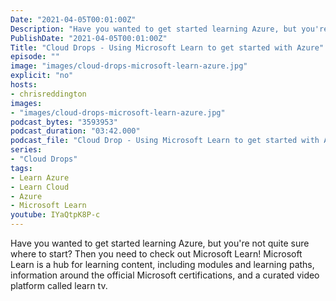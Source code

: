 ```yaml
---
Date: "2021-04-05T00:01:00Z"
Description: "Have you wanted to get started learning Azure, but you're not quite sure where to start? Then you need to check out Microsoft Learn! Microsoft Learn is a hub for learning content, including modules and learning paths, information around the official Microsoft certifications, and a curated video platform called learn tv."
PublishDate: "2021-04-05T00:01:00Z"
Title: "Cloud Drops - Using Microsoft Learn to get started with Azure"
episode: ""
image: "images/cloud-drops-microsoft-learn-azure.jpg"
explicit: "no"
hosts:
- chrisreddington
images:
- "images/cloud-drops-microsoft-learn-azure.jpg"
podcast_bytes: "3593953"
podcast_duration: "03:42.000"
podcast_file: "Cloud Drop - Using Microsoft Learn to get started with Azure.mp3"
series:
- "Cloud Drops"
tags:
- Learn Azure
- Learn Cloud
- Azure
- Microsoft Learn
youtube: IYaQtpK8P-c
---
```

Have you wanted to get started learning Azure, but you're not quite sure where to start? Then you need to check out Microsoft Learn! Microsoft Learn is a hub for learning content, including modules and learning paths, information around the official Microsoft certifications, and a curated video platform called learn tv.